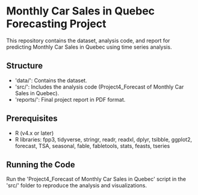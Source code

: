 # Monthly Car Sales in Quebec Forecasting Project
This repository contains the dataset, analysis code, and report for predicting Monthly Car Sales in Quebec using time series analysis.

## Structure
- 'data/': Contains the dataset.
- 'src/': Includes the analysis code (Project4_Forecast of Monthly Car Sales in Quebec).
- 'reports/': Final project report in PDF format.

## Prerequisites
- R (v4.x or later)
- R libraries: fpp3, tidyverse, stringr, readr, readxl, dplyr, tsibble, ggplot2, forecast, TSA, seasonal, fable, fabletools, stats, feasts, tseries

## Running the Code
Run the 'Project4_Forecast of Monthly Car Sales in Quebec' script in the 'src/' folder to reproduce the analysis and visualizations.

